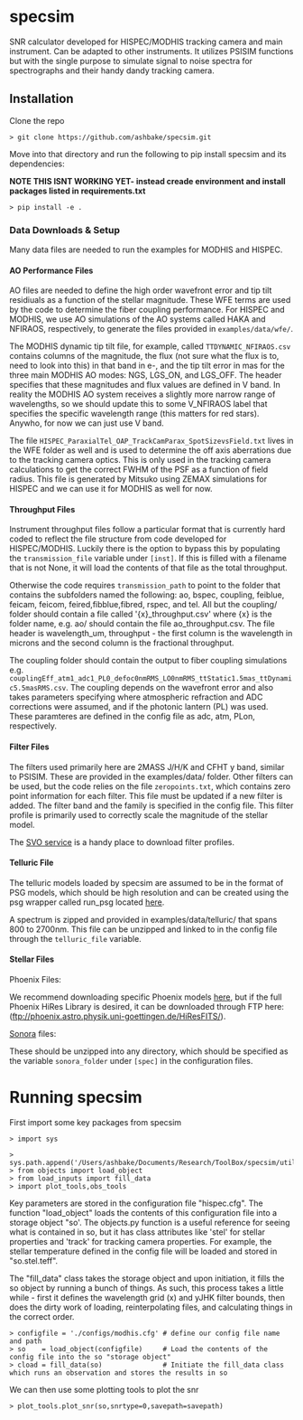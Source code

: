 # specsim
SNR calculator developed for HISPEC/MODHIS tracking camera and main instrument. Can be adapted to other instruments. It utilizes PSISIM functions but with the single purpose to simulate signal to noise spectra for spectrographs and their handy dandy tracking camera.

## Installation
Clone the repo
```
> git clone https://github.com/ashbake/specsim.git
```
Move into that directory and run the following to pip install specsim and its dependencies:

**NOTE THIS ISNT WORKING YET- instead creade environment and install packages listed in requirements.txt**

```
> pip install -e .
```

### Data Downloads & Setup
Many data files are needed to run the examples for MODHIS and HISPEC. 

#### AO Performance Files
AO files are needed to define the high order wavefront error and tip tilt residiuals as a function of the stellar magnitude. These WFE terms are used by the code to determine the fiber coupling performance. For HISPEC and MODHIS, we use AO simulations of the AO systems called HAKA and NFIRAOS, respectively, to generate the files provided in `examples/data/wfe/`.

The MODHIS dynamic tip tilt file, for example, called `TTDYNAMIC_NFIRAOS.csv` contains columns of the magnitude, the flux (not sure what the flux is to, need to look into this) in that band in e-, and the tip tilt error in mas for the three main MODHIS AO modes: NGS, LGS_ON, and LGS_OFF. The header specifies that these magnitudes and flux values are defined in V band. In reality the MODHIS AO system receives a slightly more narrow range of wavelengths, so we should update this to some V_NFIRAOS label that specifies the specific wavelength range (this matters for red stars). Anywho, for now we can just use V band. 

The file `HISPEC_ParaxialTel_OAP_TrackCamParax_SpotSizevsField.txt` lives in the WFE folder as well and is used to determine the off axis aberrations due to the tracking camera optics. This is only used in the tracking camera calculations to get the correct FWHM of the PSF as a function of field radius. This file is generated by Mitsuko using ZEMAX simulations for HISPEC and we can use it for MODHIS as well for now.

#### Throughput Files
Instrument throughput files follow a particular format that is currently hard coded to reflect the file structure from code developed for HISPEC/MODHIS. Luckily there is the option to bypass this by populating the `transmission_file` variable under `[inst]`. If this is filled with a filename that is not None, it will load the contents of that file as the total throughput.

Otherwise the code requires `transmission_path` to point to the folder that contains the subfolders named the following: ao, bspec, coupling, feiblue, feicam, feicom, feired,fibblue,fibred, rspec, and tel. All but the coupling/ folder should contain a file called '{x}_throughput.csv' where {x} is the folder name, e.g. ao/ should contain the file ao_throughput.csv. The file header is wavelength_um, throughput - the first column is the wavelength in microns and the second column is the fractional throughput.

The coupling folder should contain the output to fiber coupling simulations e.g. `couplingEff_atm1_adc1_PL0_defoc0nmRMS_LO0nmRMS_ttStatic1.5mas_ttDynamic5.5masRMS.csv`. The coupling depends on the wavefront error and also takes parameters specifying where atmospheric refraction and ADC corrections were assumed, and if the photonic lantern (PL) was used. These paramteres are defined in the config file as adc, atm, PLon, respectively.

#### Filter Files
The filters used primarily here are 2MASS J/H/K and CFHT y band, similar to PSISIM. These are provided in the examples/data/ folder. Other filters can be used, but the code relies on the file `zeropoints.txt`, which contains zero point information for each filter. This file must be updated if a new filter is added. The filter band and the family is specified in the config file. This filter profile is primarily used to correctly scale the magnitude of the stellar model.

The [SVO service](http://svo2.cab.inta-csic.es/theory/fps/index.php?mode=browse&gname=2MASS&asttype=) is a handy place to download filter profiles.

#### Telluric File
The telluric models loaded by specsim are assumed to be in the format of PSG models, which should be high resolution and can be created using the psg wrapper called run_psg located [here](https://github.com/ashbake/run_psg). 

A spectrum is zipped and provided in examples/data/telluric/ that spans 800 to 2700nm. This file can be unzipped and linked to in the config file through the ```telluric_file``` variable.

#### Stellar Files

Phoenix Files: 

We recommend downloading specific Phoenix models [here](http://phoenix.astro.physik.uni-goettingen.de/?page_id=15), but if the full Phoenix HiRes Library is desired, it can be downloaded through FTP here: (ftp://phoenix.astro.physik.uni-goettingen.de/HiResFITS/).


[Sonora](https://zenodo.org/record/1309035#.XbtLtpNKhMA) files: 

These should be unzipped into any directory, which should be specified as the variable ```sonora_folder``` under ```[spec]``` in the configuration files. 



# Running specsim

First import some key packages from specsim
```
> import sys

> sys.path.append('/Users/ashbake/Documents/Research/ToolBox/specsim/utils/')
> from objects import load_object
> from load_inputs import fill_data
> import plot_tools,obs_tools
```

Key parameters are stored in the configuration file "hispec.cfg". The function "load_object" loads the contents of this configuration file into a storage object "so'. The objects.py function is a useful reference for seeing what is contained in so, but it has class attributes like 'stel' for stellar properties and 'track' for tracking camera properties. For example, the stellar temperature defined in the config file will be loaded and stored in "so.stel.teff".

The "fill_data" class takes the storage object and upon initiation, it fills the so object by running a bunch of things. As such, this process takes a little while - first it defines the wavelength grid (x) and yJHK filter bounds, then does the dirty work of loading, reinterpolating files, and calculating things in the correct order.

```
> configfile = './configs/modhis.cfg' # define our config file name and path
> so    = load_object(configfile)     # Load the contents of the config file into the so "storage object"
> cload = fill_data(so)               # Initiate the fill_data class which runs an observation and stores the results in so
```

We can then use some plotting tools to plot the snr
```
> plot_tools.plot_snr(so,snrtype=0,savepath=savepath)
```




